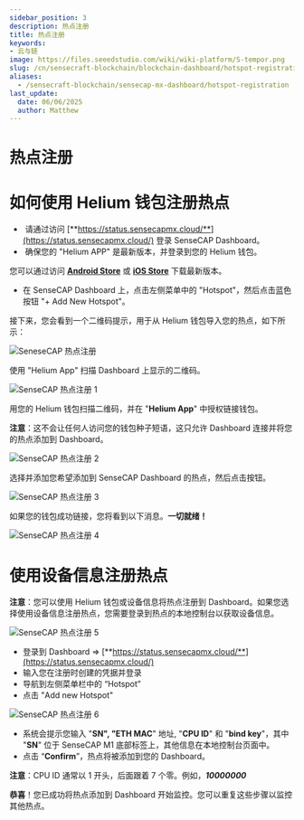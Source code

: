 ```yaml
---
sidebar_position: 3
description: 热点注册
title: 热点注册
keywords:
- 云与链
image: https://files.seeedstudio.com/wiki/wiki-platform/S-tempor.png
slug: /cn/sensecraft-blockchain/blockchain-dashboard/hotspot-registration
aliases:
  - /sensecraft-blockchain/sensecap-mx-dashboard/hotspot-registration
last_update:
  date: 06/06/2025
  author: Matthew
---
```


# 热点注册

**如何使用 Helium 钱包注册热点**
===============================================

*    请通过访问 [**https://status.sensecapmx.cloud/**](https://status.sensecapmx.cloud/) 登录 SenseCAP Dashboard。
*    确保您的 "Helium APP" 是最新版本，并登录到您的 Helium 钱包。

您可以通过访问 [**Android Store**](https://play.google.com/store/apps/details?id=com.helium.wallet&hl=en_US) 或 [**iOS Store**](https://apps.apple.com/app/id1450463605) 下载最新版本。

*   在 SenseCAP Dashboard 上，点击左侧菜单中的 "Hotspot"，然后点击蓝色按钮 "+ Add New Hotspot"。

接下来，您会看到一个二维码提示，用于从 Helium 钱包导入您的热点，如下所示：

![SeneseCAP 热点注册](https://www.sensecapmx.com/wp-content/uploads/2022/07/dash-qr.png)

使用 "Helium App" 扫描 Dashboard 上显示的二维码。

![SenseCAP 热点注册 1](https://www.sensecapmx.com/wp-content/uploads/2022/07/step-1-register.png)

用您的 Helium 钱包扫描二维码，并在 "**Helium App**" 中授权链接钱包。

**注意**：这不会让任何人访问您的钱包种子短语，这只允许 Dashboard 连接并将您的热点添加到 Dashboard。

![SenseCAP 热点注册 2](https://www.sensecapmx.com/wp-content/uploads/2022/07/step-2-register.png)

选择并添加您希望添加到 SenseCAP Dashboard 的热点，然后点击按钮。

![SenseCAP 热点注册 3](https://www.sensecapmx.com/wp-content/uploads/2022/07/step-3-register.png)

如果您的钱包成功链接，您将看到以下消息。**一切就绪！**

![SenseCAP 热点注册 4](https://www.sensecapmx.com/wp-content/uploads/2022/07/step-4-register.png)

**使用设备信息注册热点**
=============================================

**注意**：您可以使用 Helium 钱包或设备信息将热点注册到 Dashboard。如果您选择使用设备信息注册热点，您需要登录到热点的本地控制台以获取设备信息。

![SenseCAP 热点注册 5](https://www.sensecapmx.com/wp-content/uploads/2022/07/image-6-1.png)

*   登录到 Dashboard ⇒ [**https://status.sensecapmx.cloud/**](https://status.sensecapmx.cloud/)
*   输入您在注册时创建的凭据并登录
*   导航到左侧菜单栏中的 “Hotspot”
*   点击 "Add new Hotspot"

![SenseCAP 热点注册 6](https://www.sensecapmx.com/wp-content/uploads/2022/07/image-7-1.png)

*   系统会提示您输入 "**SN", "ETH MAC**" 地址, "**CPU ID**" 和 "**bind key**"，其中 "**SN**" 位于 SenseCAP M1 底部标签上，其他信息在本地控制台页面中。
*   点击 “**Confirm**”，热点将被添加到您的 Dashboard。

**注意**：CPU ID 通常以 1 开头，后面跟着 7 个零。例如，_**10000000**_

**恭喜**！您已成功将热点添加到 Dashboard 开始监控。您可以重复这些步骤以监控其他热点。